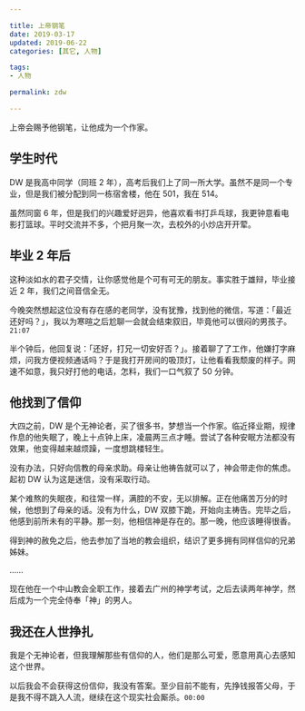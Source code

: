 ```yaml
---

title: 上帝钢笔  
date: 2019-03-17  
updated: 2019-06-22
categories: [其它, 人物]

tags: 
- 人物

permalink: zdw  

---
```


上帝会赐予他钢笔，让他成为一个作家。

<!-- more -->

## 学生时代

DW 是我高中同学（同班 2 年），高考后我们上了同一所大学。虽然不是同一个专业，但是我们被分配到同一栋宿舍楼，他在 501，我在 514。

虽然同窗 6 年，但是我们的兴趣爱好迥异，他喜欢看书打乒乓球，我更钟意看电影打篮球。平时交流并不多，个把月聚一次，去校外的小炒店开开荤。


## 毕业 2 年后

这种淡如水的君子交情，让你感觉他是个可有可无的朋友。事实胜于雄辩，毕业接近 2 年，我们之间音信全无。

今晚突然想起这位没有存在感的老同学，没有犹豫，找到他的微信，写道：「最近还好吗？」，我以为寒暄之后尬聊一会就会结束叙旧，毕竟他可以很闷的男孩子。`21:07`

半个钟后，他回复说：「还好，打兄一切安好否？」。接着聊了了工作，他嫌打字麻烦，问我方便视频通话吗？于是我打开房间的吸顶灯，让他看看我颓废的样子。网速不如意，我只好打他的电话，怎料，我们一口气叙了 50 分钟。


## 他找到了信仰

大四之前，DW 是个无神论者，买了很多书，梦想当一个作家。临近择业期，规律作息的他失眠了，晚上十点钟上床，凌晨两三点才睡。尝试了各种安眠方法都没有效果，他变得越来越烦躁，一度想跳楼轻生。

没有办法，只好向信教的母亲求助。母亲让他祷告就可以了，神会带走你的焦虑。起初 DW 认为这是迷信，没有采取行动。

某个难熬的失眠夜，和往常一样，满腔的不安，无以排解。正在他痛苦万分的时候，他想到了母亲的话。没有为什么，DW 双膝下跪，开始向主祷告。完毕之后，他感到前所未有的平静。那一刻，他相信神是存在的。那一晚，他应该睡得很香。

得到神的赦免之后，他去参加了当地的教会组织，结识了更多拥有同样信仰的兄弟姊妹。

……

现在他在一个中山教会全职工作，接着去广州的神学考试，之后去读两年神学，然后成为一个完全侍奉「神」的男人。


## 我还在人世挣扎

我是个无神论者，但我理解那些有信仰的人，他们是那么可爱，愿意用真心去感知这个世界。

以后我会不会获得这份信仰，我没有答案。至少目前不能有，先挣钱报答父母，于是我不得不跳入人流，继续在这个现实社会厮杀。`00:00`
